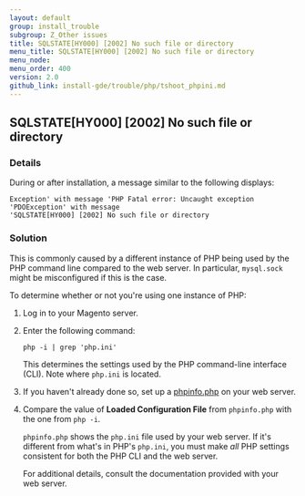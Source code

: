 ```yaml
---
layout: default 
group: install_trouble
subgroup: Z_Other issues
title: SQLSTATE[HY000] [2002] No such file or directory 
menu_title: SQLSTATE[HY000] [2002] No such file or directory 
menu_node: 
menu_order: 400
version: 2.0
github_link: install-gde/trouble/php/tshoot_phpini.md
---
```


<h2 id="install-trouble-phpini">SQLSTATE[HY000] [2002] No such file or directory</h2>

### Details

During or after installation, a  message similar to the following displays: 

	Exception' with message 'PHP Fatal error: Uncaught exception 'PDOException' with message 
	'SQLSTATE[HY000] [2002] No such file or directory 

### Solution

This is commonly caused by a different instance of PHP being used by the PHP command line compared to the web server. In particular, `mysql.sock` might be misconfigured if this is the case.

To determine whether or not you're using one instance of PHP:

1.	Log in to your Magento server.
2.	Enter the following command:

		php -i | grep 'php.ini'
	
	This determines the settings used by the PHP command-line interface (CLI). Note where `php.ini` is located.

3.	If you haven't already done so, set up a <a href="{{page.baseurl}}install-gde/prereq/optional.html#install-optional-phpinfo">phpinfo.php</a> on your web server.
4.	Compare the value of **Loaded Configuration File** from `phpinfo.php` with the one from `php -i`. 

	`phpinfo.php` shows the `php.ini` file used by your web server. If it's different from what's in PHP's `php.ini`, you must make *all* PHP settings consistent for both the PHP CLI and the web server.

	For additional details, consult the documentation provided with your web server.

